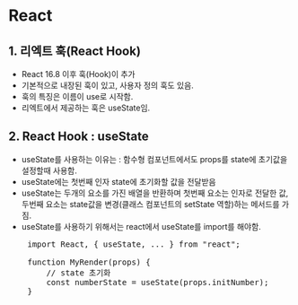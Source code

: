 # React

## 1. 리엑트 훅(React Hook)

-   React 16.8 이후 훅(Hook)이 추가
-   기본적으로 내장된 훅이 있고, 사용자 정의 훅도 있음.
-   훅의 특징은 이름이 use로 시작함.
-   리엑트에서 제공하는 훅은 useState임.

## 2. React Hook : useState

-   useState를 사용하는 이유는 : 함수형 컴포넌트에서도 props를 state에 초기값을 설정할때 사용함.
-   useState에는 첫번째 인자 state에 초기화할 값을 전달받음
-   useState는 두개의 요소를 가진 배열을 반환하며 첫번째 요소는 인자로 전달한 값,<br>두번째 요소는 state값을 변경(클래스 컴포넌트의 setState 역할)하는 메서드를 가짐.
-   useState를 사용하기 위해서는 react에서 useState를 import를 해야함.
<pre>
    import React, { useState, ... } from "react";

    function MyRender(props) {
        // state 초기화
        const numberState = useState(props.initNumber);
    }
</pre>
